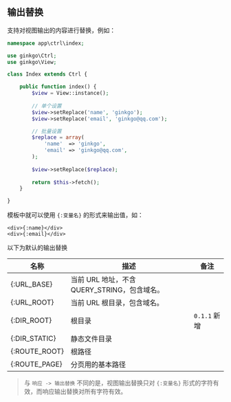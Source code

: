 ## 输出替换

支持对视图输出的内容进行替换，例如：

``` php
namespace app\ctrl\index;

use ginkgo\Ctrl;
use ginkgo\View;

class Index extends Ctrl {

    public function index() {
        $view = View::instance();
        
        // 单个设置
        $view->setReplace('name', 'ginkgo');
        $view->setReplace('email', 'ginkgo@qq.com');

        // 批量设置
        $replace = array(
            'name'  => 'ginkgo',
            'email' => 'ginkgo@qq.com',
        );
        
        $view->setReplace($replace);
        
        return $this->fetch();
    }

}
```

模板中就可以使用 `{:变量名}` 的形式来输出值，如：

``` markup
<div>{:name}</div>
<div>{:email}</div>
```

以下为默认的输出替换

| 名称 | 描述 | 备注 |
| - | - | - |
| {\:URL_BASE} | 当前 URL 地址，不含 QUERY_STRING，包含域名。 | |
| {\:URL_ROOT} | 当前 URL 根目录，包含域名。 | |
| {\:DIR_ROOT} | 根目录 | `0.1.1` 新增 |
| {\:DIR_STATIC} | 静态文件目录 | |
| {\:ROUTE_ROOT} | 根路径 | |
| {\:ROUTE_PAGE} | 分页用的基本路径 | |


> 与 `响应 -> 输出替换` 不同的是，视图输出替换只对 `{:变量名}` 形式的字符有效，而响应输出替换对所有字符有效。